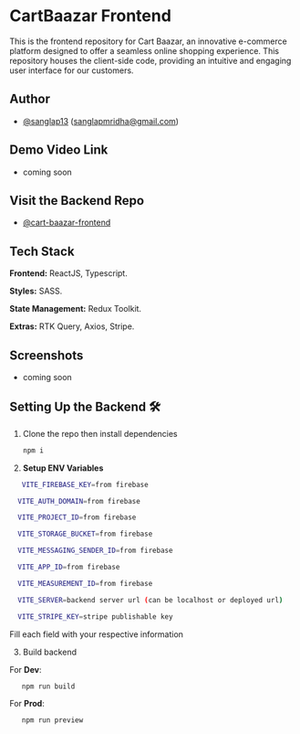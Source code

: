 # CartBaazar Frontend

This is the frontend repository for Cart Baazar, an innovative e-commerce platform designed to offer a seamless online shopping experience. This repository houses the client-side code, providing an intuitive and engaging user interface for our customers.

## Author

- [@sanglap13](https://github.com/sanglap13)
  (sanglapmridha@gmail.com)

## Demo Video Link

- coming soon

## Visit the Backend Repo

- [@cart-baazar-frontend](https://github.com/sanglap13/cart-baazar-backend)

## Tech Stack

**Frontend:** ReactJS, Typescript.

**Styles:** SASS.

**State Management:** Redux Toolkit.

**Extras:** RTK Query, Axios, Stripe.

## Screenshots

- coming soon

## Setting Up the Backend 🛠️

1. Clone the repo then install dependencies

   ```bash
   npm i
   ```

2. **Setup ENV Variables**

```bash
   VITE_FIREBASE_KEY=from firebase

  VITE_AUTH_DOMAIN=from firebase

  VITE_PROJECT_ID=from firebase

  VITE_STORAGE_BUCKET=from firebase

  VITE_MESSAGING_SENDER_ID=from firebase

  VITE_APP_ID=from firebase

  VITE_MEASUREMENT_ID=from firebase

  VITE_SERVER=backend server url (can be localhost or deployed url)

  VITE_STRIPE_KEY=stripe publishable key
```

Fill each field with your respective information

3. Build backend

For **Dev**:

```bash
   npm run build
```

For **Prod**:

```bash
   npm run preview
```
